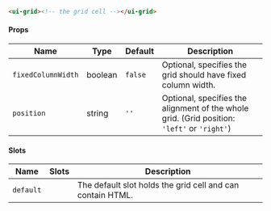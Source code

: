 ```html
<ui-grid><!-- the grid cell --></ui-grid>
```

#### Props

| Name               | Type    | Default | Description                                                                                 |
| ------------------ | ------- | ------- | ------------------------------------------------------------------------------------------- |
| `fixedColumnWidth` | boolean | `false` | Optional, specifies the grid should have fixed column width.                                |
| `position`         | string  | `''`    | Optional, specifies the alignment of the whole grid. (Grid position: `'left'` or `'right'`) |

#### Slots

| Name      | Slots | Description                                                |
| --------- | ----- | ---------------------------------------------------------- |
| `default` |       | The default slot holds the grid cell and can contain HTML. |
